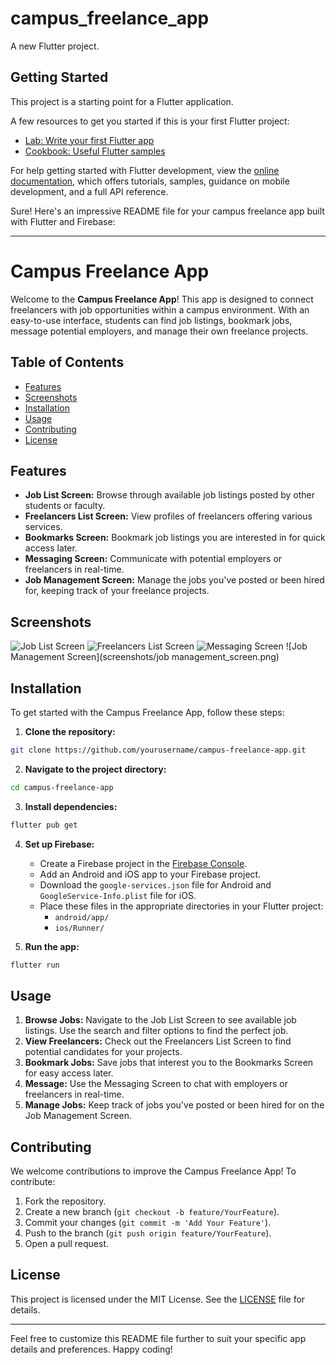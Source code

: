 # campus_freelance_app

A new Flutter project.

## Getting Started

This project is a starting point for a Flutter application.

A few resources to get you started if this is your first Flutter project:

- [Lab: Write your first Flutter app](https://docs.flutter.dev/get-started/codelab)
- [Cookbook: Useful Flutter samples](https://docs.flutter.dev/cookbook)

For help getting started with Flutter development, view the
[online documentation](https://docs.flutter.dev/), which offers tutorials,
samples, guidance on mobile development, and a full API reference.

Sure! Here's an impressive README file for your campus freelance app built with Flutter and Firebase:

---

# Campus Freelance App

Welcome to the **Campus Freelance App**! This app is designed to connect freelancers with job opportunities within a campus environment. With an easy-to-use interface, students can find job listings, bookmark jobs, message potential employers, and manage their own freelance projects. 

## Table of Contents
- [Features](#features)
- [Screenshots](#screenshots)
- [Installation](#installation)
- [Usage](#usage)
- [Contributing](#contributing)
- [License](#license)

## Features

- **Job List Screen:** Browse through available job listings posted by other students or faculty.
- **Freelancers List Screen:** View profiles of freelancers offering various services.
- **Bookmarks Screen:** Bookmark job listings you are interested in for quick access later.
- **Messaging Screen:** Communicate with potential employers or freelancers in real-time.
- **Job Management Screen:** Manage the jobs you've posted or been hired for, keeping track of your freelance projects.

## Screenshots

![Job List Screen](screenshots/job_list.png)
![Freelancers List Screen](screenshots/freelancer_list.png)
![Messaging Screen](screenshots/conversations.png)
![Job Management Screen](screenshots/job management_screen.png)

## Installation

To get started with the Campus Freelance App, follow these steps:

1. **Clone the repository:**

```bash
git clone https://github.com/yourusername/campus-freelance-app.git
```

2. **Navigate to the project directory:**

```bash
cd campus-freelance-app
```

3. **Install dependencies:**

```bash
flutter pub get
```

4. **Set up Firebase:**
    - Create a Firebase project in the [Firebase Console](https://console.firebase.google.com/).
    - Add an Android and iOS app to your Firebase project.
    - Download the `google-services.json` file for Android and `GoogleService-Info.plist` file for iOS.
    - Place these files in the appropriate directories in your Flutter project:
      - `android/app/`
      - `ios/Runner/`

5. **Run the app:**

```bash
flutter run
```

## Usage

1. **Browse Jobs:** Navigate to the Job List Screen to see available job listings. Use the search and filter options to find the perfect job.
2. **View Freelancers:** Check out the Freelancers List Screen to find potential candidates for your projects.
3. **Bookmark Jobs:** Save jobs that interest you to the Bookmarks Screen for easy access later.
4. **Message:** Use the Messaging Screen to chat with employers or freelancers in real-time.
5. **Manage Jobs:** Keep track of jobs you've posted or been hired for on the Job Management Screen.

## Contributing

We welcome contributions to improve the Campus Freelance App! To contribute:

1. Fork the repository.
2. Create a new branch (`git checkout -b feature/YourFeature`).
3. Commit your changes (`git commit -m 'Add Your Feature'`).
4. Push to the branch (`git push origin feature/YourFeature`).
5. Open a pull request.

## License

This project is licensed under the MIT License. See the [LICENSE](LICENSE) file for details.

---

Feel free to customize this README file further to suit your specific app details and preferences. Happy coding!